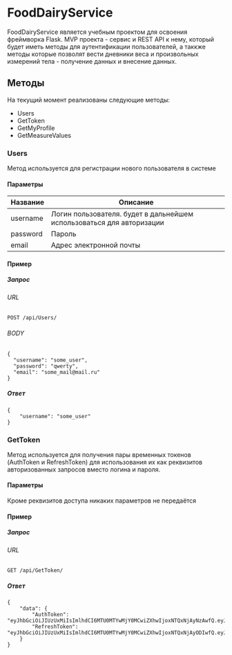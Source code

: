 # FoodDairyService
FoodDairyService является учебным проектом для освоения фреймворка Flask. MVP проекта - сервис и REST API к нему, который будет иметь методы для аутентификации пользователей, а таккже методы которые позволят вести дневники веса и произвольных измерений тела - получение данных и внесение данных.
## Методы
На текущий момент реализованы следующие методы:
* Users
* GetToken
* GetMyProfile
* GetMeasureValues
### Users
Метод используется для регистрации нового пользователя в системе
#### Параметры
Название | Описание
------------ | -------------
username | Логин пользователя. будет в дальнейшем использоваться для авторизации
password | Пароль
email | Адрес электронной почты
#### Пример
##### Запрос
###### URL
``` POST /api/Users/ ```
###### BODY
```
{
  "username": "some_user", 
  "password": "qwerty", 
  "email": "some_mail@mail.ru"
}
```
##### Ответ
```
{
    "username": "some_user"
}
```
### GetToken
Метод используется для получения пары временных токенов (AuthToken и RefreshToken) для использования их как реквизитов авторизованных запросов вместо логина и пароля.
#### Параметры
Кроме реквизитов доступа никаких параметров не передаётся
#### Пример
##### Запрос
###### URL
```
GET /api/GetToken/
```
##### Ответ
```
{
    "data": {
        "AuthToken": "eyJhbGciOiJIUzUxMiIsImlhdCI6MTU0MTYwMjY0MCwiZXhwIjoxNTQxNjAyNzAwfQ.eyJpZCI6Mn0.3ikJgidocnslA5ztr",
        "RefreshToken": "eyJhbGciOiJIUzUxMiIsImlhdCI6MTU0MTYwMjY0MCwiZXhwIjoxNTQxNjAyODIwfQ.eyJpZCI6Mn0.rF_KEvHaNRE5Gf"
    }
}
```
